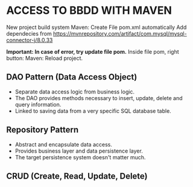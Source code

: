 # ACCESS TO BBDD WITH MAVEN

New project build system Maven: 
 Create File pom.xml automatically
 Add dependecies from https://mvnrepository.com/artifact/com.mysql/mysql-connector-j/8.0.33

**Important: In case of error, try update file pom.**
Inside file pom, right button: Maven: Reload project.

## DAO Pattern (Data Access Object)
- Separate data access logic from business logic.
- The DAO provides methods necessary to insert, update, delete and query information.
- Linked to saving data from a very specific SQL database table.

## Repository Pattern
 - Abstract and encapsulate data access.
 - Provides business layer and data persistence layer.
 - The target persistence system doesn't matter much.

## CRUD (Create, Read, Update, Delete)

